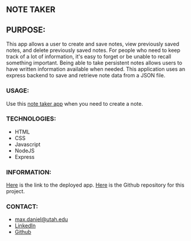 ## NOTE TAKER

## PURPOSE:
This app allows a user to create and save notes, view previously saved notes, and delete previously saved notes. For people who need to keep track of a lot of information, it's easy to forget or be unable to recall something important. Being able to take persistent notes allows users to have written information available when needed. This application uses an express backend to save and retrieve note data from a JSON file.

### USAGE:
Use this [note taker app](https://frozen-sands-90218.herokuapp.com/) when you need to create a note.  

### TECHNOLOGIES:
* HTML
* CSS
* Javascript
* NodeJS
* Express

### INFORMATION:
[Here](https://frozen-sands-90218.herokuapp.com/) is the link to the deployed app.  [Here](https://github.com/maxonemillion/NoteTaker "Link to github repository") is the Github repository for this project.

### CONTACT:
* max.daniel@utah.edu
* [LinkedIn](https://www.linkedin.com/in/maximilian-daniel1/ "Link to LinkedIn page")
* [Github](https://github.com/maxonemillion "Link to Github page")
